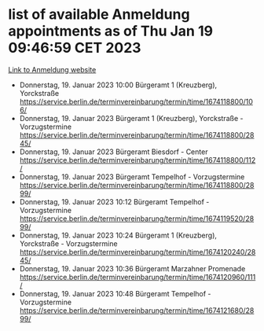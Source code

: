 # list of available Anmeldung appointments as of Thu Jan 19 09:46:59 CET 2023
[Link to Anmeldung website](https://service.berlin.de/terminvereinbarung/termin/tag.php?termin=0&anliegen[]=120686&dienstleisterlist=122210,122217,327316,122219,327312,122227,327314,122231,327346,122243,327348,122252,329742,122260,329745,122262,329748,122254,329751,122271,327278,122273,327274,122277,327276,330436,122280,327294,122282,327290,122284,327292,327539,122291,327270,122285,327266,122286,327264,122296,327268,150230,329760,122301,327282,122297,327286,122294,327284,122312,329763,122314,329775,122304,327330,122311,327334,122309,327332,122281,327352,122279,329772,122276,327324,122274,327326,122267,329766,122246,327318,122251,327320,122257,327322,122208,327298,122226,327300,121362,121364&herkunft=http%3A%2F%2Fservice.berlin.de%2Fdienstleistung%2F120686%2F)
- Donnerstag, 19. Januar 2023 10:00 Bürgeramt 1 (Kreuzberg), Yorckstraße https://service.berlin.de/terminvereinbarung/termin/time/1674118800/106/
- Donnerstag, 19. Januar 2023  Bürgeramt 1 (Kreuzberg), Yorckstraße - Vorzugstermine https://service.berlin.de/terminvereinbarung/termin/time/1674118800/2845/
- Donnerstag, 19. Januar 2023  Bürgeramt Biesdorf - Center https://service.berlin.de/terminvereinbarung/termin/time/1674118800/112/
- Donnerstag, 19. Januar 2023  Bürgeramt Tempelhof - Vorzugstermine https://service.berlin.de/terminvereinbarung/termin/time/1674118800/2899/
- Donnerstag, 19. Januar 2023 10:12 Bürgeramt Tempelhof - Vorzugstermine https://service.berlin.de/terminvereinbarung/termin/time/1674119520/2899/
- Donnerstag, 19. Januar 2023 10:24 Bürgeramt 1 (Kreuzberg), Yorckstraße - Vorzugstermine https://service.berlin.de/terminvereinbarung/termin/time/1674120240/2845/
- Donnerstag, 19. Januar 2023 10:36 Bürgeramt Marzahner Promenade https://service.berlin.de/terminvereinbarung/termin/time/1674120960/111/
- Donnerstag, 19. Januar 2023 10:48 Bürgeramt Tempelhof - Vorzugstermine https://service.berlin.de/terminvereinbarung/termin/time/1674121680/2899/
